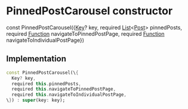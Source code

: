 


# PinnedPostCarousel constructor






const
PinnedPostCarousel(\{[Key](https://api.flutter.dev/flutter/foundation/Key-class.html)? key, required [List](https://api.flutter.dev/flutter/dart-core/List-class.html)&lt;[Post](../../models_post_post_model/Post-class.md)> pinnedPosts, required [Function](https://api.flutter.dev/flutter/dart-core/Function-class.html) navigateToPinnedPostPage, required [Function](https://api.flutter.dev/flutter/dart-core/Function-class.html) navigateToIndividualPostPage\})





## Implementation

```dart
const PinnedPostCarousel(\{
  Key? key,
  required this.pinnedPosts,
  required this.navigateToPinnedPostPage,
  required this.navigateToIndividualPostPage,
\}) : super(key: key);
```








